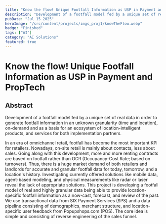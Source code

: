```yaml
---
title: "Know the flow! Unique Footfall Information as USP in Payment and PropTech"
description: "Development of a footfall model fed by a unique set of real data in order to generate footfall information in an unknown granularity (time and location), on-demand and as a basis for an ecosystem of location-intelligent products, and services for both implementation partners."
pubDate: "Jul 15 2025"
heroImage: "/src/content/projects/imgs_proj1/knowTheFlow.webp"
badge: "Finished"
tags: ["AI"]
category: "AI Solutions"
featured: true
---
```


# Know the flow! Unique Footfall Information as USP in Payment and PropTech
## Abstract
Development of a footfall model fed by a unique set of real data in order to generate footfall information in an unknown granularity (time and location), on-demand and as a basis for an ecosystem of location-intelligent products, and services for both implementation partners.

In an era of omnichannel retail, footfall has become the most important KPI for retailers. Nowadays, on-site retail is mainly about contacts, less about sales. Going along with this development, more and more renting contracts are based on footfall rather than OCR (Occupancy-Cost Rate; based on turnovers). Thus, there is a huge market demand of both retailers and landlords for accurate and granular footfall data for today, tomorrow, and a location's history. Investigating currently offered solutions like mobile data, agent-based modeling, and physical measurements like radar or laser reveal the lack of appropriate solutions. This project is developing a footfall model of real and highly granular data being able to provide location-specific footfall information as a now-cast, forecast, and review of the past. We use transactional data from SIX Payment Services (SPS) and a data pipeline consisting of demographics, merchant structure, and location-specific user feedback from Popupshops.com (POS). The core idea is simple and consisting of reverse engineering of the sales funnel.